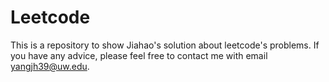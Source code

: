 # Leetcode
This is a repository to show Jiahao's solution about leetcode's problems. If you have any advice, please feel free to contact me with email yangjh39@uw.edu.
